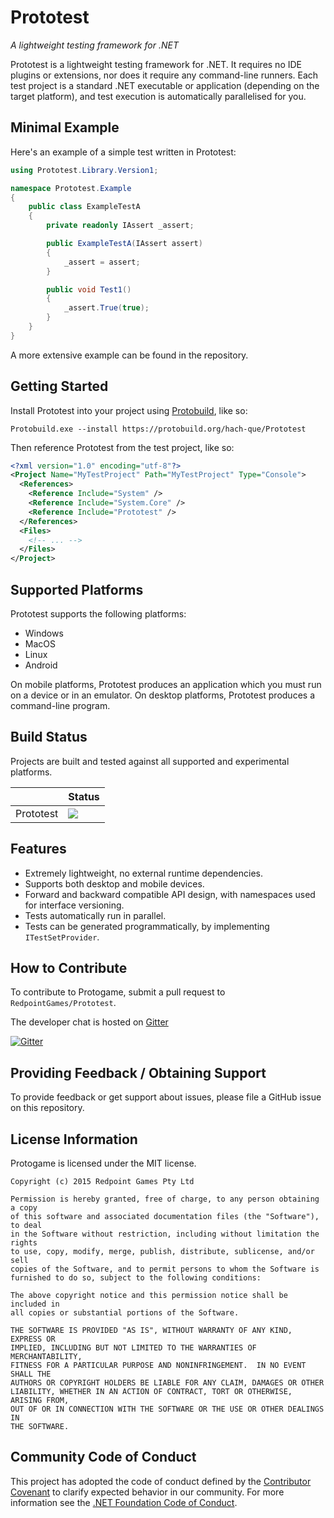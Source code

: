 Prototest
=====================

_A lightweight testing framework for .NET_

Prototest is a lightweight testing framework for .NET.  It requires no IDE plugins or extensions, nor does it require any command-line runners.  Each test project is a standard .NET executable or application (depending on the target platform), and test execution is automatically parallelised for you.

Minimal Example
------------------

Here's an example of a simple test written in Prototest:

```csharp
using Prototest.Library.Version1;

namespace Prototest.Example
{
    public class ExampleTestA
    {
        private readonly IAssert _assert;

        public ExampleTestA(IAssert assert)
        {
            _assert = assert;
        }

        public void Test1()
        {
            _assert.True(true);
        }
    }
}
```

A more extensive example can be found in the repository.

Getting Started
------------------

Install Prototest into your project using [Protobuild](https://protobuild.org/), like so:

```
Protobuild.exe --install https://protobuild.org/hach-que/Prototest
```

Then reference Prototest from the test project, like so:

```xml
<?xml version="1.0" encoding="utf-8"?>
<Project Name="MyTestProject" Path="MyTestProject" Type="Console">
  <References>
    <Reference Include="System" />
    <Reference Include="System.Core" />
    <Reference Include="Prototest" />
  </References>
  <Files>
    <!-- ... -->
  </Files>
</Project>
```

Supported Platforms
----------------------

Prototest supports the following platforms:

* Windows
* MacOS
* Linux
* Android

On mobile platforms, Prototest produces an application which you must run on a device or in an emulator.  On desktop platforms, Prototest produces a command-line program.

Build Status
-------------

Projects are built and tested against all supported and experimental platforms.

|     | Status |
| --- | ----- |
| Prototest | ![](https://jenkins.redpointgames.com.au/buildStatus/icon?job=RedpointGames/Prototest/master) |

Features
------------

* Extremely lightweight, no external runtime dependencies.
* Supports both desktop and mobile devices.
* Forward and backward compatible API design, with namespaces used for interface versioning.
* Tests automatically run in parallel.
* Tests can be generated programmatically, by implementing `ITestSetProvider`.

How to Contribute
--------------------

To contribute to Protogame, submit a pull request to `RedpointGames/Prototest`.

The developer chat is hosted on [Gitter](https://gitter.im/RedpointGames/Prototest)

[![Gitter](https://badges.gitter.im/RedpointGames/Prototest.svg)](https://gitter.im/RedpointGames/Prototest?utm_source=badge&utm_medium=badge&utm_campaign=pr-badge)

Providing Feedback / Obtaining Support
-----------------------------------------

To provide feedback or get support about issues, please file a GitHub issue on this repository.

License Information
---------------------

Protogame is licensed under the MIT license.

```
Copyright (c) 2015 Redpoint Games Pty Ltd

Permission is hereby granted, free of charge, to any person obtaining a copy
of this software and associated documentation files (the "Software"), to deal
in the Software without restriction, including without limitation the rights
to use, copy, modify, merge, publish, distribute, sublicense, and/or sell
copies of the Software, and to permit persons to whom the Software is
furnished to do so, subject to the following conditions:

The above copyright notice and this permission notice shall be included in
all copies or substantial portions of the Software.

THE SOFTWARE IS PROVIDED "AS IS", WITHOUT WARRANTY OF ANY KIND, EXPRESS OR
IMPLIED, INCLUDING BUT NOT LIMITED TO THE WARRANTIES OF MERCHANTABILITY,
FITNESS FOR A PARTICULAR PURPOSE AND NONINFRINGEMENT.  IN NO EVENT SHALL THE
AUTHORS OR COPYRIGHT HOLDERS BE LIABLE FOR ANY CLAIM, DAMAGES OR OTHER
LIABILITY, WHETHER IN AN ACTION OF CONTRACT, TORT OR OTHERWISE, ARISING FROM,
OUT OF OR IN CONNECTION WITH THE SOFTWARE OR THE USE OR OTHER DEALINGS IN
THE SOFTWARE.
```

Community Code of Conduct
------------------------------

This project has adopted the code of conduct defined by the [Contributor Covenant](http://contributor-covenant.org/) to clarify expected behavior in our community. For more information see the [.NET Foundation Code of Conduct](http://www.dotnetfoundation.org/code-of-conduct).
